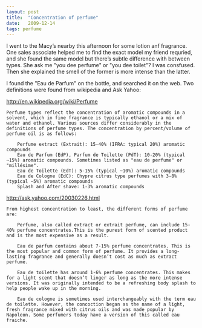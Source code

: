 ```yaml
---
layout: post
title:  "Concentration of perfume"
date:   2009-12-14
tags: perfume
---
```


I went to the Macy’s nearby this afternoon for some lotion anf fragrance. One sales associate helped me to find the exact model my friend requried, and she found the same model but there’s subtle difference with between types. She ask me "you dee perfume" or "you dee toilet"? I was consfused. Then she explained the smell of the former is more intense than the latter.
 
I found the "Eau de Parfum" on the bottle, and searched it on the web. Two definitions were found from wikipedia and Ask Yahoo:
 
http://en.wikipedia.org/wiki/Perfume

    Perfume types reflect the concentration of aromatic compounds in a solvent, which in fine fragrance is typically ethanol or a mix of water and ethanol. Various sources differ considerably in the definitions of perfume types. The concentration by percent/volume of perfume oil is as follows:

        Perfume extract (Extrait): 15-40% (IFRA: typical 20%) aromatic compounds
        Eau de Parfum (EdP), Parfum de Toilette (PdT): 10-20% (typical ~15%) aromatic compounds. Sometimes listed as "eau de perfume" or "millésime".
        Eau de Toilette (EdT): 5-15% (typical ~10%) aromatic compounds
        Eau de Cologne (EdC): Chypre citrus type perfumes with 3-8% (typical ~5%) aromatic compounds
        Splash and After shave: 1-3% aromatic compounds

http://ask.yahoo.com/20030226.html

    From highest concentration to least, the different forms of perfume are:

        Perfume, also called extract or extrait perfume, can include 15-40% perfume concentrates.This is the purest form of scented product and is the most expensive as a result.

        Eau de parfum contains about 7-15% perfume concentrates. This is the most popular and common form of perfume. It provides a long-lasting fragrance and generally doesn’t cost as much as extract perfume.

        Eau de toilette has around 1-6% perfume concentrates. This makes for a light scent that doesn’t linger as long as the more intense versions. It was originally intended to be a refreshing body splash to help people wake up in the morning.

        Eau de cologne is sometimes used interchangeably with the term eau de toilette. However, the concoction began as the name of a light, fresh fragrance mixed with citrus oils and was made popular by Napoleon. Some perfumers today have a version of this called eau fraiche.

